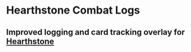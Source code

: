 # Hearthstone Combat Logs
## Improved logging and card tracking overlay for [Hearthstone](https://playhearthstone.com/)